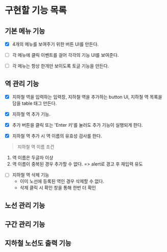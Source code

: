 # 구현할 기능 목록

## 기본 메뉴 기능

- [x] 4개의 메뉴를 보여주기 위한 버튼 UI를 만든다.

- [ ] 각 메뉴에 클릭 이벤트를 걸어 각각의 기능 UI를 보여준다.

- [ ] 각 메뉴는 항상 한개만 보이도록 토글 기능을 만든다.

## 역 관리 기능

- [x] 지하철 역을 입력하는 입력창, 지하철 역을 추가하는 button UI, 지하철 역 목록을 담을 table 태그 만든다.

- [x] 지하철 역 추가 기능.

- [x] 추가 버튼을 클릭 또는 'Enter 키'를 눌러도 추가 기능이 실행되게 한다.

- [x] 지하철 역 추가 시 역 이름의 유효성 검사를 한다.

> 지하철 역 이름 조건

1. 역 이름은 두글자 이상
2. 역 이름이 중복된 경우 추가할 수 없다. => alert로 경고 후 재입력 유도

- [ ] 지하철 역 삭제 기능
  - 이미 노선에 등록된 역인 경우 삭제할 수 없다.
  - 삭제 클릭 시 확인 창을 통해 한번 더 확인

## 노선 관리 기능

## 구간 관리 기능

## 지하철 노선도 출력 기능
